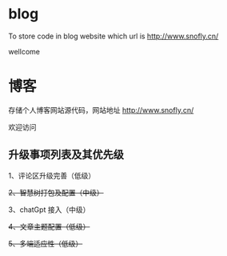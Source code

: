 # blog

To store code in blog website which url is http://www.snofly.cn/

wellcome

# 博客

存储个人博客网站源代码，网站地址 http://www.snofly.cn/

欢迎访问

## 升级事项列表及其优先级

1、评论区升级完善（低级）

~~2、智慧树打包及配置（中级）~~

3、chatGpt 接入（中级）

~~4、文章主题配置（低级）~~

~~5、多端适应性（低级）~~
